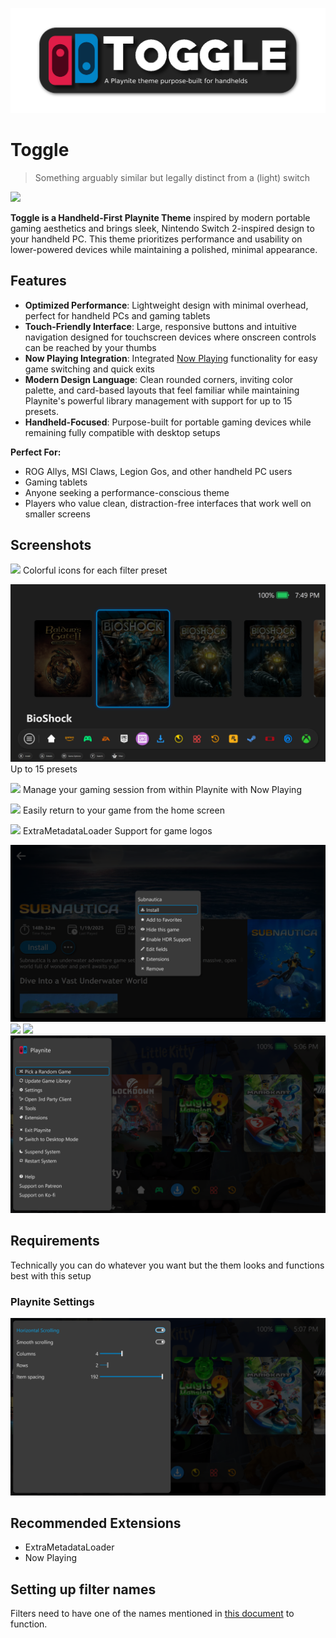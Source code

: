 ![](./screenshots/title.png)

# Toggle

> Something arguably similar but legally distinct from a (light) switch

![](screenshots/home-2.png)

**Toggle is a Handheld-First Playnite Theme** inspired by modern portable gaming aesthetics and brings sleek, Nintendo Switch 2-inspired design to your handheld PC. This theme prioritizes performance and usability on lower-powered devices while maintaining a polished, minimal appearance.

## Features

- **Optimized Performance**: Lightweight design with minimal overhead, perfect for handheld PCs and gaming tablets
- **Touch-Friendly Interface**: Large, responsive buttons and intuitive navigation designed for touchscreen devices where onscreen controls can be reached by your thumbs
- **Now Playing Integration**: Integrated [Now Playing](https://github.com/jonosellier/NowPlaying) functionality for easy game switching and quick exits
- **Modern Design Language**: Clean rounded corners, inviting color palette, and card-based layouts that feel familiar while maintaining Playnite's powerful library management with support for up to 15 presets.
- **Handheld-Focused**: Purpose-built for portable gaming devices while remaining fully compatible with desktop setups

**Perfect For:**
- ROG Allys, MSI Claws, Legion Gos, and other handheld PC users
- Gaming tablets
- Anyone seeking a performance-conscious theme
- Players who value clean, distraction-free interfaces that work well on smaller screens

## Screenshots

![](screenshots/filter-labels.png)
Colorful icons for each filter preset

![](screenshots/full-filter-presets.png)
Up to 15 presets

![](screenshots/game-details-running.png)
Manage your gaming session from within Playnite with Now Playing

![](screenshots/home-now-playing.png)
Easily return to your game from the home screen

![](screenshots/game-details.png)
ExtraMetadataLoader Support for game logos

![](screenshots/game-menu.png)
![](screenshots/home-filter-states.png)
![](screenshots/home.png)
![](screenshots/main-menu.png)

## Requirements

Technically you can do whatever you want but the them looks and functions best with this setup

### Playnite Settings

![](screenshots/recommended-settings.png)

## Recommended Extensions

- ExtraMetadataLoader
- Now Playing

## Setting up filter names

Filters need to have one of the names mentioned in [this document](./filter-icons.md) to function.